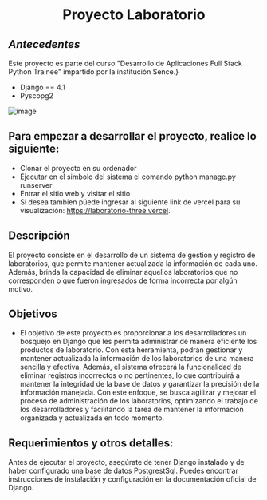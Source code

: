 <div align="center">
  <h1>Proyecto Laboratorio </h1>
</div>

## _Antecedentes_

Este proyecto es parte del curso "Desarrollo de Aplicaciones Full Stack Python Trainee" impartido por la institución Sence.}


- Django == 4.1
- Pyscopg2


![image](https://github.com/David-Alfredo-Concha-Cid/laboratorio/assets/113479167/887cbbb5-40ee-42e6-992a-646d4d0ac28c)


## Para empezar a desarrollar el proyecto, realice lo siguiente: 


- Clonar el proyecto en su ordenador
- Ejecutar en el simbolo del sistema el comando python manage.py runserver
- Entrar el sitio web y visitar el sitio
- Si desea tambien púede ingresar al siguiente link de vercel para su visualización: https://laboratorio-three.vercel.


## Descripción

El proyecto consiste en el desarrollo de un sistema de gestión y registro de laboratorios, que permite mantener actualizada la información de cada uno. Además, brinda la capacidad de eliminar aquellos laboratorios que no corresponden o que fueron ingresados de forma incorrecta por algún motivo.

## Objetivos

- El objetivo de este proyecto es proporcionar a los desarrolladores un bosquejo en Django que les permita administrar de manera eficiente los productos de laboratorio. Con esta herramienta, podrán gestionar y mantener actualizada la información de los laboratorios de una manera sencilla y efectiva. Además, el sistema ofrecerá la funcionalidad de eliminar registros incorrectos o no pertinentes, lo que contribuirá a mantener la integridad de la base de datos y garantizar la precisión de la información manejada. Con este enfoque, se busca agilizar y mejorar el proceso de administración de los laboratorios, optimizando el trabajo de los desarrolladores y facilitando la tarea de mantener la información organizada y actualizada en todo momento.


## Requerimientos y otros detalles:

Antes de ejecutar el proyecto, asegúrate de tener Django instalado y de haber configurado una base de datos PostgrestSql. Puedes encontrar instrucciones de instalación y configuración en la documentación oficial de Django.
